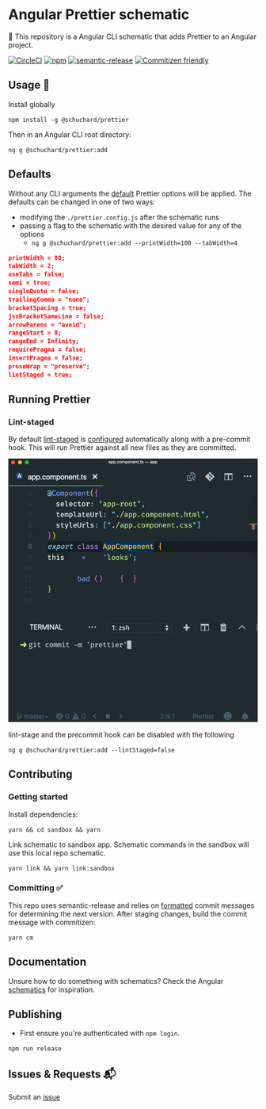 # Angular Prettier schematic

🚀 This repository is a Angular CLI schematic that adds Prettier to an Angular project.

[![CircleCI](https://circleci.com/gh/schuchard/prettier-schematic.svg?style=svg)](https://circleci.com/gh/schuchard/prettier-schematic)
[![npm](https://img.shields.io/npm/v/@schuchard/prettier.svg)](https://www.npmjs.com/package/@schuchard/prettier)
[![semantic-release](https://img.shields.io/badge/%20%20%F0%9F%93%A6%F0%9F%9A%80-semantic--release-e10079.svg)](https://github.com/semantic-release/semantic-release)
[![Commitizen friendly](https://img.shields.io/badge/commitizen-friendly-brightgreen.svg)](http://commitizen.github.io/cz-cli/)

## Usage 🚀

Install globally
```shell
npm install -g @schuchard/prettier
```

Then in an Angular CLI root directory:

```shell
ng g @schuchard/prettier:add
```

## Defaults

Without any CLI arguments the [default](https://prettier.io/docs/en/options.html) Prettier options will be applied. The defaults can be changed in one of two ways:

- modifying the `./prettier.config.js` after the schematic runs
- passing a flag to the schematic with the desired value for any of the options
  - `ng g @schuchard/prettier:add --printWidth=100 --tabWidth=4`

```json
printWidth = 80;
tabWidth = 2;
useTabs = false;
semi = true;
singleQuote = false;
trailingComma = "none";
bracketSpacing = true;
jsxBracketSameLine = false;
arrowParens = "avoid";
rangeStart = 0;
rangeEnd = Infinity;
requirePragma = false;
insertPragma = false;
proseWrap = "preserve";
lintStaged = true;
```

## Running Prettier

### Lint-staged

By default [lint-staged](https://github.com/okonet/lint-staged) is [configured](https://prettier.io/docs/en/precommit.html#option-1-lint-staged-https-githubcom-okonet-lint-staged) automatically along with a pre-commit hook. This will run Prettier against all new files as they are committed.

![lint-staged-example](docs/prettier-vsc-term-med.gif)

lint-stage and the precommit hook can be disabled with the following

```shell
ng g @schuchard/prettier:add --lintStaged=false
```

## Contributing

### Getting started

Install dependencies:

```shell
yarn && cd sandbox && yarn
```

Link schematic to sandbox app. Schematic commands in the sandbox will use this local repo schematic.

```shell
yarn link && yarn link:sandbox
```

### Committing ✅

This repo uses semantic-release and relies on [formatted](https://github.com/semantic-release/semantic-release#commit-message-format) commit messages for determining the next version. After staging changes, build the commit message with commitizen:

```shell
yarn cm
```

## Documentation

Unsure how to do something with schematics? Check the Angular [schematics](https://github.com/angular/angular-cli/tree/master/packages/schematics/angular) for inspiration.

## Publishing

- First ensure you're authenticated with `npm login`.

```shell
npm run release
```

## Issues & Requests 📬

Submit an [issue](https://github.com/schuchard/prettier-schematic/issues/new/choose)